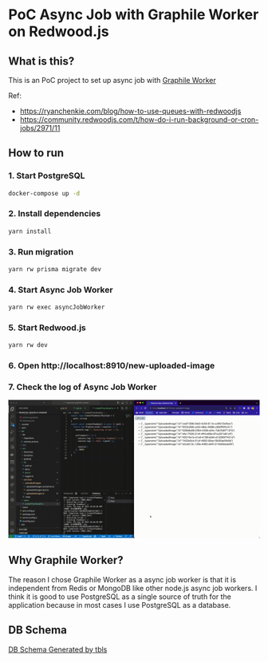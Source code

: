 # PoC Async Job with Graphile Worker on Redwood.js

## What is this?
This is an PoC project to set up async job with [Graphile Worker](https://github.com/graphile/worker)

Ref: 
- https://ryanchenkie.com/blog/how-to-use-queues-with-redwoodjs
- https://community.redwoodjs.com/t/how-do-i-run-background-or-cron-jobs/2971/11


## How to run
### 1. Start PostgreSQL
```bash
docker-compose up -d
```

### 2. Install dependencies
```bash
yarn install
```

### 3. Run migration
```bash
yarn rw prisma migrate dev
```

### 4. Start Async Job Worker
```bash
yarn rw exec asyncJobWorker
```

### 5. Start Redwood.js
```bash
yarn rw dev
```

### 6. Open http://localhost:8910/new-uploaded-image

### 7. Check the log of Async Job Worker

![capture](doc/gif/capture.gif)

## Why Graphile Worker?
The reason I chose Graphile Worker as a async job worker is that it is independent from Redis or MongoDB like other node.js async job workers.
I think it is good to use PostgreSQL as a single source of truth for the application because in most cases I use PostgreSQL as a database.

## DB Schema
[DB Schema Generated by tbls](doc/db/README.md)
